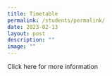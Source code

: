 ```yaml
---
title: Timetable
permalink: /students/permalink/
date: 2023-02-13
layout: post
description: ""
image: ""
---
```



Click here for more information
